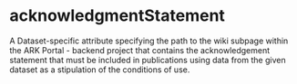 # acknowledgmentStatement
A Dataset-specific attribute specifying the path to the wiki subpage within the ARK Portal - backend project that contains the acknowledgement statement that must be included in publications using data from the given dataset as a stipulation of the conditions of use.
